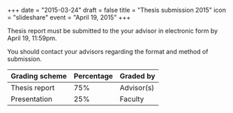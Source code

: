 +++
date = "2015-03-24"
draft = false
title = "Thesis submission 2015"
icon = "slideshare"
event = "April 19, 2015"
+++

Thesis report must be submitted to the your advisor in electronic form by April
19, 11:59pm.

You should contact your advisors regarding the format and method of submission.

| Grading scheme | Percentage | Graded by  |
|----------------|------------|------------|
| Thesis report  | 75%        | Advisor(s) |
| Presentation   | 25%        | Faculty    |



